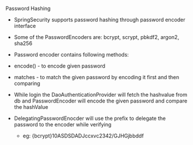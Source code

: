 Password Hashing

* SpringSecurity supports password hashing through password encoder interface
* Some of the PasswordEncoders are: bcrypt, scrypt, pbkdf2, argon2, sha256

*  Password encoder contains following methods:
  * encode() - to encode given password
  * matches - to match the given password by encoding it first and then comparing

* While login the DaoAuthenticationProvider will fetch the hashvalue from db and PasswordEncoder will encode the given password  and compare the hashValue
* DelegatingPasswordEnocder will use the prefix to delegate the password to the encoder while verifying
  * eg: {bcrypt}10ASDSDADJccxvc2342/GJHGjbbddf